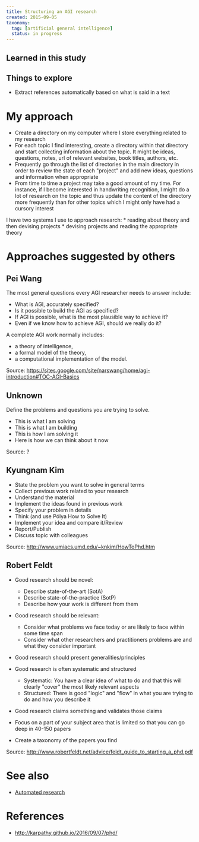 ```yaml
---
title: Structuring an AGI research
created: 2015-09-05
taxonomy:
  tag: [artificial general intelligence]
  status: in progress
---
```


## Learned in this study

## Things to explore
* Extract references automatically based on what is said in a text

# My approach
* Create a directory on my computer where I store everything related to my research
* For each topic I find interesting, create a directory within that directory and start collecting information about the topic. It might be ideas, questions, notes, url of relevant websites, book titles, authors, etc.
* Frequently go through the list of directories in the main directory in order to review the state of each "project" and add new ideas, questions and information when appropriate
* From time to time a project may take a good amount of my time. For instance, if I become interested in handwriting recognition, I might do a lot of research on the topic and thus update the content of the directory more frequently than for other topics which I might only have had a cursory interest

I have two systems I use to approach research:
	* reading about theory and then devising projects
	* devising projects and reading the appropriate theory

# Approaches suggested by others
## Pei Wang
The most general questions every AGI researcher needs to answer include:
* What is AGI, accurately specified?
* Is it possible to build the AGI as specified?
* If AGI is possible, what is the most plausible way to achieve it?
* Even if we know how to achieve AGI, should we really do it?

A complete AGI work normally includes:
* a theory of intelligence,
* a formal model of the theory,
* a computational implementation of the model.

Source:  https://sites.google.com/site/narswang/home/agi-introduction#TOC-AGI-Basics

## Unknown
Define the problems and questions you are trying to solve.

* This is what I am solving
* This is what I am building
* This is how I am solving it
* Here is how we can think about it now

Source: ?

## Kyungnam Kim
* State the problem you want to solve in general terms
* Collect previous work related to your research
* Understand the material
* Implement the ideas found in previous work
* Specify your problem in details
* Think (and use Pólya How to Solve It)
* Implement your idea and compare it/Review
* Report/Publish
* Discuss topic with colleagues

Source: http://www.umiacs.umd.edu/~knkim/HowToPhd.htm

## Robert Feldt
* Good research should be novel:
	* Describe state-of-the-art (SotA)
	* Describe state-of-the-practice (SotP)
	* Describe how your work is different from them
* Good research should be relevant:
	* Consider what problems we face today or are likely to face within some time span
	* Consider what other researchers and practitioners problems are and what they consider important
* Good research should present generalities/principles
* Good research is often systematic and structured
	* Systematic: You have a clear idea of what to do and that this will clearly "cover" the most likely relevant aspects
	* Structured: There is good "logic" and "flow" in what you are trying to do and how you describe it
* Good research claims something and validates those claims

* Focus on a part of your subject area that is limited so that you can go deep in 40-150 papers
* Create a taxonomy of the papers you find

Source: http://www.robertfeldt.net/advice/feldt_guide_to_starting_a_phd.pdf

# See also
* [Automated research](../automated-research/article.md)

# References
* http://karpathy.github.io/2016/09/07/phd/
